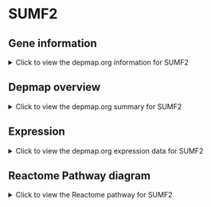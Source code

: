 <h1>SUMF2</h1>

<h2>Gene information</h2>
<details>
  <summary>Click to view the depmap.org information for SUMF2</summary>
  <p><a href="https://depmap.org/portal/gene/SUMF2?tab=about" target="_BLANK">Open page in a new tab...</a></p>
  <iframe src="https://depmap.org/portal/gene/SUMF2?tab=about" style="border:none;width:100%;height:800px"></iframe>
</details>

<h2>Depmap overview</h2>
<details>
  <summary>Click to view the depmap.org summary for SUMF2</summary>
  <p><a href="https://depmap.org/portal/gene/SUMF2?tab=overview" target="_BLANK">Open page in a new tab...</a></p>
  <iframe src="https://depmap.org/portal/gene/SUMF2?tab=overview" style="border:none;width:100%;height:800px"></iframe>
</details>

<h2>Expression</h2>
<details>
  <summary>Click to view the depmap.org expression data for SUMF2</summary>
  <p><a href="https://depmap.org/portal/gene/SUMF2?tab=characterization" target="_BLANK">Open page in a new tab...</a></p>
  <iframe src="https://depmap.org/portal/gene/SUMF2?tab=characterization" style="border:none;width:100%;height:800px"></iframe>
</details>



<h2>Reactome Pathway diagram</h2>
<details>
  <summary>Click to view the Reactome pathway for SUMF2</summary>
  <p><a href="https://reactome.org/PathwayBrowser/#/R-HSA-1663150" target="_BLANK">Open page in a new tab...</a></p>
  <p>The activation of arylsulfatases</p>
<iframe src="https://reactome.org/PathwayBrowser/#/R-HSA-1663150" style="border:none;width:100%;height:800px"></iframe>
</details>



